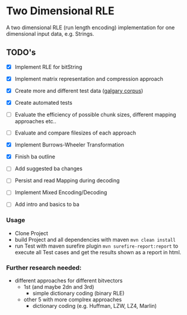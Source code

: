 # Two Dimensional RLE
A two dimensional RLE (run length encoding) implementation for one dimensional input data, e.g. Strings.

## TODO's

- [x] Implement RLE for bitString
- [x] Implement matrix representation and compression approach
- [x] Create more and different test data ([galgary corpus](http://www.data-compression.info/Corpora/CalgaryCorpus/index.html))
- [x] Create automated tests
- [ ] Evaluate the efficiency of possible chunk sizes, different mapping approaches etc..
- [ ] Evaluate and compare filesizes of each approach 
- [x] Implement Burrows-Wheeler Transformation
- [x] Finish ba outline
- [ ] Add suggested ba changes
- [ ] Persist and read Mapping during decoding
- [ ] Implement Mixed Encoding/Decoding
- [ ] Add intro and basics to ba 


### Usage
- Clone Project
- build Project and all dependencies with maven `mvn clean install`
- run Test with maven surefire plugin `mvn surefire-report:report` to execute all Test cases and get the results shown as a report in html. 


### Further research needed:
- different approaches for different bitvectors
  - 1st (and maybe 2dn and 3rd)
    - simple dictionary coding (binary RLE)
  - other 5 with more complrex approaches
    - dictionary coding (e.g. Huffman, LZW, LZ4, Marlin)
